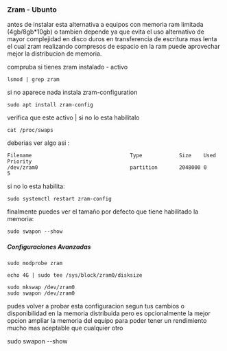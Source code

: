 ### Zram - Ubunto

antes de instalar esta alternativa a equipos con memoria ram limitada (4gb/8gb*10gb)
o tambien depende ya que evita el uso alternativo de mayor complejidad en disco duros
en transferencia de escritura mas lenta el cual zram realizando compresos de espacio en la ram puede aprovechar mejor
la distribucion de memoria.


compruba si tienes zram instalado - activo

```shell
lsmod | grep zram
```

si no aparece nada instala zram-configuration


```shell
sudo apt install zram-config
```

verifica que este activo | si no lo esta habilitalo

```shell
cat /proc/swaps
```
deberias ver algo asi : 


```shell
Filename                                Type            Size    Used    Priority
/dev/zram0                              partition       2048000 0       5
```

si no lo esta habilita:

```shell
sudo systemctl restart zram-config
```


finalmente puedes ver el tamaño por defecto que tiene habilitado la memoria: 


```shell
sudo swapon --show
```



##### Configuraciones Avanzadas


```shell
sudo modprobe zram

echo 4G | sudo tee /sys/block/zram0/disksize

sudo mkswap /dev/zram0
sudo swapon /dev/zram0
```
pudes volver a probar esta configuracion segun tus cambios o disponibilidad en la memoria distribuida 
pero es opcionalmente la mejor opcion ampliar la memoria del equipo para poder tener un rendimiento mucho mas aceptable que cualquier otro 

sudo swapon --show
